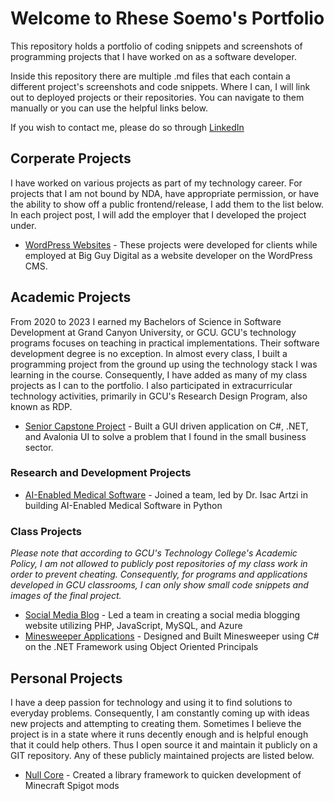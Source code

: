 # Welcome to Rhese Soemo's Portfolio
This repository holds a portfolio of coding snippets and screenshots of programming projects that I have worked on as a software developer.

Inside this repository there are multiple .md files that each contain a different project's screenshots and code snippets. Where I can, I will link out to deployed projects or their repositories. You can navigate to them manually or you can use the helpful links below.

If you wish to contact me, please do so through [LinkedIn](https://www.linkedin.com/in/rhese-soemo/)

## Corperate Projects
I have worked on various projects as part of my technology career. For projects that I am not bound by NDA, have appropriate permission, or have the ability to show off a public frontend/release, I add them to the list below. In each project post, I will add the employer that I developed the project under.
* [WordPress Websites](/WordPress%20Websites.md) - These projects were developed for clients while employed at Big Guy Digital as a website developer on the WordPress CMS.

## Academic Projects
From 2020 to 2023 I earned my Bachelors of Science in Software Development at Grand Canyon University, or GCU. GCU's technology programs focuses on teaching in practical implementations. Their software development degree is no exception. In almost every class, I built a programming project from the ground up using the technology stack I was learning in the course. Consequently, I have added as many of my class projects as I can to the portfolio. I also participated in extracurricular technology activities, primarily in GCU's Research Design Program, also known as RDP.

* [Senior Capstone Project](/IndividualEntries/Academic/GrandCanyonUniversity/SeniorCapstoneProject.md) - Built a GUI driven application on C#, .NET, and Avalonia UI to solve a problem that I found in the small business sector.

### Research and Development Projects
* [AI-Enabled Medical Software](/IndividualEntries/Academic/RDP/AIMedicalSoftware.md) - Joined a team, led by Dr. Isac Artzi in building AI-Enabled Medical Software in Python

### Class Projects
*Please note that according to GCU's Technology College's Academic Policy, I am not allowed to publicly post repositories of my class work in order to prevent cheating. Consequently, for programs and applications developed in GCU classrooms, I can only show small code snippets and images of the final project.*
* [Social Media Blog](/Social%20Media%20Blog.md) - Led a team in creating a social media blogging website utilizing PHP, JavaScript, MySQL, and Azure
* [Minesweeper Applications](/Minesweeper%20Applications.md) - Designed and Built Minesweeper using C# on the .NET Framework using Object Oriented Principals

## Personal Projects
I have a deep passion for technology and using it to find solutions to everyday problems. Consequently, I am constantly coming up with ideas new projects and attempting to creating them. Sometimes I believe the project is in a state where it runs decently enough and is helpful enough that it could help others. Thus I open source it and maintain it publicly on a GIT repository. Any of these publicly maintained projects are listed below.
* [Null Core](/Null%20Core.md) - Created a library framework to quicken development of Minecraft Spigot mods
